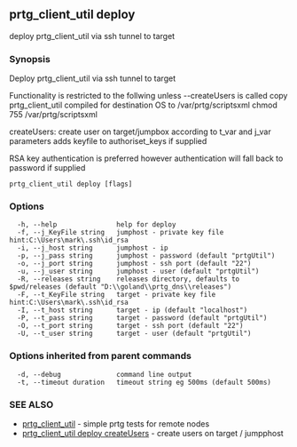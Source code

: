 ## prtg_client_util deploy

deploy prtg_client_util via ssh tunnel to target

### Synopsis


Deploy prtg_client_util via ssh tunnel to target

Functionality is restricted to the follwing unless --createUsers is called 
copy prtg_client_util compiled for destination OS to /var/prtg/scriptsxml
chmod 755 /var/prtg/scriptsxml

createUsers:
create user on target/jumpbox according to t_var and j_var parameters
adds keyfile to authoriset_keys if supplied

RSA key authentication is preferred however authentication will fall back to password if supplied


```
prtg_client_util deploy [flags]
```

### Options

```
  -h, --help               help for deploy
  -f, --j_KeyFile string   jumphost - private key file hint:C:\Users\mark\.ssh\id_rsa
  -i, --j_host string      jumphost - ip
  -p, --j_pass string      jumphost - password (default "prtgUtil")
  -o, --j_port string      jumphost - ssh port (default "22")
  -u, --j_user string      jumphost - user (default "prtgUtil")
  -R, --releases string    releases directory, defaults to $pwd/releases (default "D:\\goland\\prtg_dns\\releases")
  -F, --t_KeyFile string   target - private key file hint:C:\Users\mark\.ssh\id_rsa
  -I, --t_host string      target - ip (default "localhost")
  -P, --t_pass string      target - password (default "prtgUtil")
  -O, --t_port string      target - ssh port (default "22")
  -U, --t_user string      target - user (default "prtgUtil")
```

### Options inherited from parent commands

```
  -d, --debug              command line output
  -t, --timeout duration   timeout string eg 500ms (default 500ms)
```

### SEE ALSO

* [prtg_client_util](prtg_client_util.md)	 - simple prtg tests for remote nodes
* [prtg_client_util deploy createUsers](prtg_client_util_deploy_createUsers.md)	 - create users on target / jumpphost

